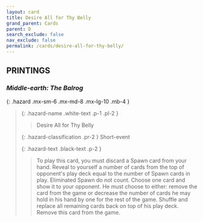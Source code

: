 ```yaml
---
layout: card
title: Desire All for Thy Belly
grand_parent: Cards
parent: D
search_exclude: false
nav_exclude: false
permalink: /cards/desire-all-for-thy-belly/
---
```


## PRINTINGS


### _Middle-earth: The Balrog_

{: .hazard .mx-sm-6 .mx-md-8 .mx-lg-10 .mb-4 }
> {: .hazard-name .white-text .p-1 .pl-2 }
> > <div class="hazard-mp"></div>
> > <div class="card-name">Desire All for Thy Belly</div>
>
> {: .hazard-classification .pr-2 }
> Short-event
>
> {: .hazard-text .black-text .p-2 }
> > To play this card, you must discard a Spawn card from your hand. Reveal to yourself a number of cards from the top of opponent's play deck equal to the number of Spawn cards in play. Eliminated Spawn do not count. Choose one card and show it to your opponent. He must choose to either: remove the card from the game or decrease the number of cards he may hold in his hand by one for the rest of the game. Shuffle and replace all remaining cards back on top of his play deck. Remove this card from the game. 
>
